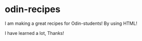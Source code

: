 # odin-recipes
I am making a great recipes for Odin-students! 
By using HTML!
    
I have learned a lot, Thanks!



